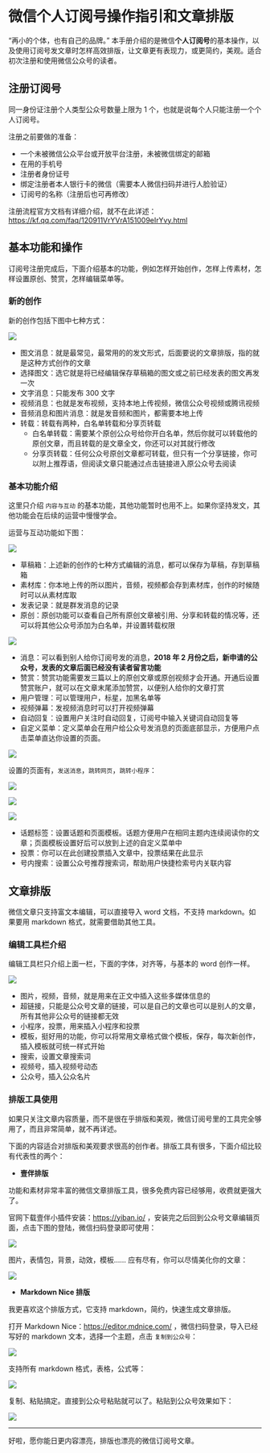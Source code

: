 # 微信个人订阅号操作指引和文章排版

“再小的个体，也有自己的品牌。” 本手册介绍的是微信**个人订阅号**的基本操作，以及使用订阅号发文章时怎样高效排版，让文章更有表现力，或更简约，美观。适合初次注册和使用微信公众号的读者。

## 注册订阅号

同一身份证注册个人类型公众号数量上限为 1 个，也就是说每个人只能注册一个个人订阅号。

注册之前要做的准备：

- 一个未被微信公众平台或开放平台注册，未被微信绑定的邮箱
- 在用的手机号
- 注册者身份证号
- 绑定注册者本人银行卡的微信（需要本人微信扫码并进行人脸验证）
- 订阅号的名称（注册后也可再修改）

注册流程官方文档有详细介绍，就不在此详述：https://kf.qq.com/faq/120911VrYVrA151009eIrYvy.html

## 基本功能和操作

订阅号注册完成后，下面介绍基本的功能，例如怎样开始创作，怎样上传素材，怎样设置原创、赞赏，怎样编辑菜单等。

### 新的创作

新的创作包括下图中七种方式：

![](imgs/2021-11-17_20-45-13.png)

- 图文消息：就是最常见，最常用的的发文形式，后面要说的文章排版，指的就是这种方式创作的文章
- 选择图文：选它就是将已经编辑保存草稿箱的图文或之前已经发表的图文再发一次
- 文字消息：只能发布 300 文字
- 视频消息：也就是发布视频，支持本地上传视频，微信公众号视频或腾讯视频
- 音频消息和图片消息：就是发音频和图片，都需要本地上传
- 转载：转载有两种，白名单转载和分享页转载
  -  白名单转载：需要某个原创公众号给你开白名单，然后你就可以转载他的原创文章，而且转载的是文章全文，你还可以对其就行修改
  - 分享页转载：任何公众号原创文章都可转载，但只有一个分享链接，你可以附上推荐语，但阅读文章只能通过点击链接进入原公众号去阅读

### 基本功能介绍

这里只介绍 `内容与互动` 的基本功能，其他功能暂时也用不上。如果你坚持发文，其他功能会在后续的运营中慢慢学会。

运营与互动功能如下图：

![](imgs/2021-11-17_21-21-44.png)

- 草稿箱：上述新的创作的七种方式编辑的消息，都可以保存为草稿，存到草稿箱
- 素材库：你本地上传的所以图片，音频，视频都会存到素材库，创作的时候随时可以从素材库取
- 发表记录：就是群发消息的记录
- 原创：原创功能可以查看自己所有原创文章被引用、分享和转载的情况等，还可以将其他公众号添加为白名单，并设置转载权限

![](imgs/2021-11-17_21-34-27.png)

- 消息：可以看到别人给你订阅号发的消息，**2018 年 2 月份之后，新申请的公众号，发表的文章后面已经没有读者留言功能**
- 赞赏：赞赏功能需要发三篇以上的原创文章或原创视频才会开通。开通后设置赞赏账户，就可以在文章末尾添加赞赏，以便别人给你的文章打赏
- 用户管理：可以管理用户，标星，加黑名单等
- 视频弹幕：发视频消息时可以打开视频弹幕
- 自动回复：设置用户关注时自动回复，订阅号中输入关键词自动回复等
- 自定义菜单：定义菜单会在用户给公众号发消息的页面底部显示，方便用户点击菜单直达你设置的页面。

![](imgs/2021-11-17_22-06-15.png)

设置的页面有，`发送消息`，`跳转网页`，`跳转小程序`：

![](imgs/2021-11-17_22-13-31.png)

![](imgs/2021-11-17_22-14-40.png)

![](imgs/2021-11-17_22-15-27.png)

- 话题标签：设置话题和页面模板。话题方便用户在相同主题内连续阅读你的文章；页面模板设置好后可以放到上述的自定义菜单中
- 投票：你可以在此创建投票插入文章中，投票结果在此显示
- 号内搜索：设置公众号推荐搜索词，帮助用户快捷检索号内关联内容

## 文章排版

微信文章只支持富文本编辑，可以直接导入 word 文档，不支持 markdown。如果要用 markdown 格式，就需要借助其他工具。

### 编辑工具栏介绍

编辑工具栏只介绍上面一栏，下面的字体，对齐等，与基本的 word 创作一样。

![](imgs/2021-11-17_22-40-14.png)

- 图片，视频，音频，就是用来在正文中插入这些多媒体信息的
- 超链接，只能是公众号文章的链接，可以是自己的文章也可以是别人的文章，所有其他非公众号的链接都无效
- 小程序，投票，用来插入小程序和投票
- 模板，挺好用的功能，你可以将常用文章格式做个模板，保存，每次新创作，插入模板就可统一样式开始
- 搜索，设置文章搜索词
- 视频号，插入视频号动态
- 公众号，插入公众名片

### 排版工具使用

如果只关注文章内容质量，而不是很在乎排版和美观，微信订阅号里的工具完全够用了，而且非常简单，就不再详述。

下面的内容适合对排版和美观要求很高的创作者。排版工具有很多，下面介绍比较有代表性的两个：

- **壹伴排版**

功能和素材非常丰富的微信文章排版工具，很多免费内容已经够用，收费就更强大了。

官网下载壹伴小插件安装：https://yiban.io/ ，安装完之后回到公众号文章编辑页面，点击下图的登陆，微信扫码登录即可使用：

![](imgs/2021-11-17_23-07-36.png)

图片，表情包，背景，动效，模板…… 应有尽有，你可以尽情美化你的文章：

![](imgs/2021-11-17_23-09-51.png)

- **Markdown Nice 排版**

我更喜欢这个排版方式，它支持 markdown，简约，快速生成文章排版。

打开 Markdown Nice：https://editor.mdnice.com/ ，微信扫码登录，导入已经写好的 markdown 文本，选择一个主题，点击 `复制到公众号`：

![](imgs/2021-11-17_23-33-26.png)

支持所有 markdown 格式，表格，公式等：

![](imgs/2021-11-17_23-38-17.png)

复制、粘贴搞定。直接到公众号粘贴就可以了。粘贴到公众号效果如下：

![](imgs/2021-11-17_23-39-47.png)

---

好啦，愿你能日更内容漂亮，排版也漂亮的微信订阅号文章。